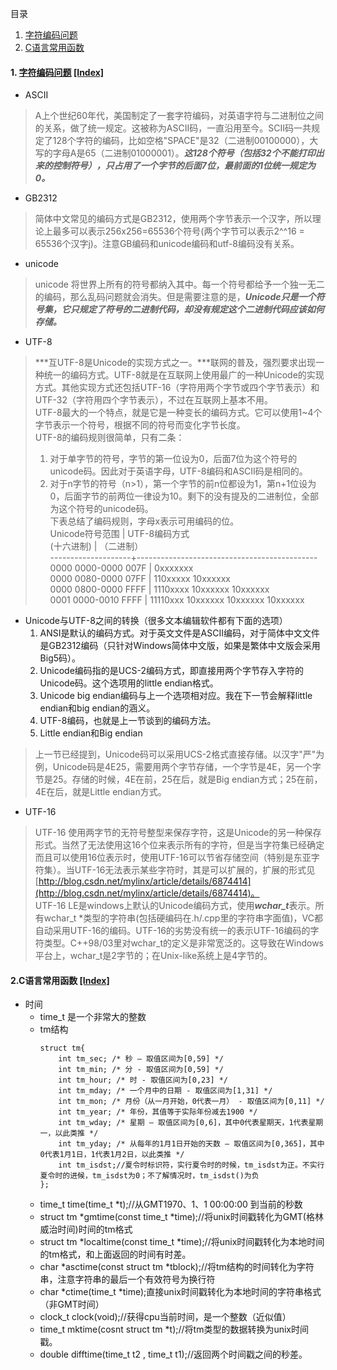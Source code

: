 目录 <span id="Index"/>               
1. [字符编码问题](#1)              
2.	[C语言常用函数](#2)

#### 1. [字符编码问题](http://www.ruanyifeng.com/blog/2007/10/ascii_unicode_and_utf-8.html)  [\[Index\]](#Index) <span id="1"/>              
-	ASCII
> A上个世纪60年代，美国制定了一套字符编码，对英语字符与二进制位之间的关系，做了统一规定。这被称为ASCII码，一直沿用至今。SCII码一共规定了128个字符的编码，比如空格"SPACE"是32（二进制00100000），大写的字母A是65（二进制01000001）。***这128个符号（包括32个不能打印出来的控制符号），只占用了一个字节的后面7位，最前面的1位统一规定为0。***

-	GB2312
> 简体中文常见的编码方式是GB2312，使用两个字节表示一个汉字，所以理论上最多可以表示256x256=65536个符号(两个字节可以表示2^^16 = 65536个汉字j)。注意GB编码和unicode编码和utf-8编码没有关系。

-	unicode
> unicode 将世界上所有的符号都纳入其中。每一个符号都给予一个独一无二的编码，那么乱码问题就会消失。但是需要注意的是，***Unicode只是一个符号集，它只规定了符号的二进制代码，却没有规定这个二进制代码应该如何存储。***

-	UTF-8
> ***互UTF-8是Unicode的实现方式之一。***联网的普及，强烈要求出现一种统一的编码方式。UTF-8就是在互联网上使用最广的一种Unicode的实现方式。其他实现方式还包括UTF-16（字符用两个字节或四个字节表示）和UTF-32（字符用四个字节表示），不过在互联网上基本不用。          
> UTF-8最大的一个特点，就是它是一种变长的编码方式。它可以使用1~4个字节表示一个符号，根据不同的符号而变化字节长度。            
> UTF-8的编码规则很简单，只有二条：
> 1. 对于单字节的符号，字节的第一位设为0，后面7位为这个符号的unicode码。因此对于英语字母，UTF-8编码和ASCII码是相同的。
> 2. 对于n字节的符号（n>1），第一个字节的前n位都设为1，第n+1位设为0，后面字节的前两位一律设为10。剩下的没有提及的二进制位，全部为这个符号的unicode码。    
> 下表总结了编码规则，字母x表示可用编码的位。              
> Unicode符号范围 | UTF-8编码方式                
(十六进制) | （二进制）                   
--------------------+---------------------------------------------                 
0000 0000-0000 007F | 0xxxxxxx                        
0000 0080-0000 07FF | 110xxxxx 10xxxxxx                        
0000 0800-0000 FFFF | 1110xxxx 10xxxxxx 10xxxxxx                        
0001 0000-0010 FFFF | 11110xxx 10xxxxxx 10xxxxxx 10xxxxxx                        

-	Unicode与UTF-8之间的转换（很多文本编辑软件都有下面的选项）
	1. ANSI是默认的编码方式。对于英文文件是ASCII编码，对于简体中文文件是GB2312编码（只针对Windows简体中文版，如果是繁体中文版会采用Big5码）。
	2. Unicode编码指的是UCS-2编码方式，即直接用两个字节存入字符的Unicode码。这个选项用的little endian格式。
	3. Unicode big endian编码与上一个选项相对应。我在下一节会解释little endian和big endian的涵义。
	4. UTF-8编码，也就是上一节谈到的编码方法。
	5. Little endian和Big endian
> 上一节已经提到，Unicode码可以采用UCS-2格式直接存储。以汉字"严"为例，Unicode码是4E25，需要用两个字节存储，一个字节是4E，另一个字节是25。存储的时候，4E在前，25在后，就是Big endian方式；25在前，4E在后，就是Little endian方式。

-	UTF-16
> UTF-16 使用两字节的无符号整型来保存字符，这是Unicode的另一种保存形式。当然了无法使用这16个位来表示所有的字符，但是当字符集已经确定而且可以使用16位表示时，使用UTF-16可以节省存储空间（特别是东亚字符集）。当UTF-16无法表示某些字符时，其是可以扩展的，扩展的形式见[http://blog.csdn.net/mylinx/article/details/6874414](http://blog.csdn.net/mylinx/article/details/6874414)。       
> UTF-16 LE是windows上默认的Unicode编码方式，使用***wchar_t***表示。所有wchar_t *类型的字符串(包括硬编码在.h/.cpp里的字符串字面值)，VC都自动采用UTF-16的编码。UTF-16的劣势没有统一的表示UTF-16编码的字符类型。C++98/03里对wchar_t的定义是非常宽泛的。这导致在Windows平台上，wchar_t是2字节的；在Unix-like系统上是4字节的。


#### 2.C语言常用函数 [\[Index\]](#Index) <span id="2"/>      
-	时间
	-	time_t 是一个非常大的整数
	-	tm结构 
		```
		struct tm{
			int tm_sec; /* 秒 – 取值区间为[0,59] */
			int tm_min; /* 分 - 取值区间为[0,59] */
			int tm_hour; /* 时 - 取值区间为[0,23] */
			int tm_mday; /* 一个月中的日期 - 取值区间为[1,31] */
			int tm_mon; /* 月份（从一月开始，0代表一月） - 取值区间为[0,11] */
			int tm_year; /* 年份，其值等于实际年份减去1900 */
			int tm_wday; /* 星期 – 取值区间为[0,6]，其中0代表星期天，1代表星期一，以此类推 */
			int tm_yday; /* 从每年的1月1日开始的天数 – 取值区间为[0,365]，其中0代表1月1日，1代表1月2日，以此类推 */
			int tm_isdst;//夏令时标识符，实行夏令时的时候，tm_isdst为正。不实行夏令时的进候，tm_isdst为0；不了解情况时，tm_isdst()为负
		};
		```
	-	time_t time(time_t *t);//从GMT1970、1、1 00:00:00 到当前的秒数
	-	struct tm *gmtime(const time_t *time);//将unix时间戳转化为GMT(格林威治时间)时间的tm格式
	-	struct tm *localtime(const time_t *time);//将unix时间戳转化为本地时间的tm格式，和上面返回的时间有时差。
	-	char *asctime(const struct tm *tblock);//将tm结构的时间转化为字符串，注意字符串的最后一个有效符号为换行符
	-	char *ctime(time_t *time);直接unix时间戳转化为本地时间的字符串格式（非GMT时间）
	-	clock_t clock(void);//获得cpu当前时间，是一个整数（近似值）
	-	time_t mktime(cosnt struct tm *t);//将tm类型的数据转换为unix时间戳。
	-	double difftime(time_t t2 , time_t t1);//返回两个时间戳之间的秒差。
